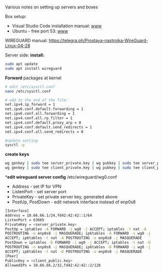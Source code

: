 Various notes on setting up servers and boxes

Box setup:
* Visual Studio Code installation manual: [www](https://learningorbis.com/gcc-gdb-installation-on-windows/)
* Ubuntu - free port 53: [www](https://andreyex.ru/ubuntu/kak-osvobodit-port-53-ispolzuemyj-systemd-resolved-v-ubuntu/)


WIREGUARD
manual: https://telegra.ph/Prostaya-nastrojka-WireGuard-Linux-04-28

Server side:
**install:**
```bash
sudo apt update
sudo apt install wireguard
```
**Forward** packages at kernel 
```bash
# edit /etc/sysctl.conf
nano /etc/sysctl.conf

# add to the end of the file:
net.ipv4.ip_forward = 1
net.ipv6.conf.default.forwarding = 1
net.ipv6.conf.all.forwarding = 1
net.ipv4.conf.all.rp_filter = 1
net.ipv4.conf.default.proxy_arp = 0
net.ipv4.conf.default.send_redirects = 1
net.ipv4.conf.all.send_redirects = 0

#update setting
sysctl -p
```

**create keys**
```bash
wg genkey | sudo tee server_private.key | wg pubkey | sudo tee server_public.key
wg genkey | sudo tee client_private.key | wg pubkey | sudo tee client_public.key
```

***edit wireguard server config** /etc/wireguard/wg0.conf
- Address - set IP for VPN
- ListenPort  - set server port
- PrivateKey  - set private server key, generated above
- PostUp, PostDown - edit network interface instead of enp0s8
```bash
[Interface]
Address = 10.66.66.1/24,fd42:42:42::1/64
ListenPort = 63665
PrivateKey = <server_private.key>
PostUp = iptables -A FORWARD -i wg0 -j ACCEPT; iptables -t nat -A
POSTROUTING -o enp0s8 -j MASQUERADE; ip6tables -A FORWARD -i wg0 -j
ACCEPT; ip6tables -t nat -A POSTROUTING -o enp0s8 -j MASQUERADE
PostDown = iptables -D FORWARD -i wg0 -j ACCEPT; iptables -t nat -D
POSTROUTING -o enp0s8 -j MASQUERADE; ip6tables -D FORWARD -i wg0 -j
ACCEPT; ip6tables -t nat -D POSTROUTING -o enp0s8 -j MASQUERADE
[Peer]
PublicKey = <client_public.key>
AllowedIPs = 10.66.66.2/32,fd42:42:42::2/128 
```
